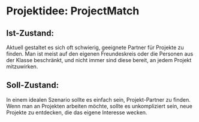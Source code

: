 # Projektidee: ProjectMatch

## Ist-Zustand:

Aktuell gestaltet es sich oft schwierig, geeignete Partner für Projekte zu finden. Man ist meist auf den eigenen Freundeskreis oder die Personen aus der Klasse beschränkt, und nicht immer sind diese bereit, an jedem Projekt mitzuwirken.

## Soll-Zustand:

In einem idealen Szenario sollte es einfach sein, Projekt-Partner zu finden. Wenn man an Projekten arbeiten möchte, sollte es unkompliziert sein, neue Projekte zu entdecken, die das eigene Interesse wecken.